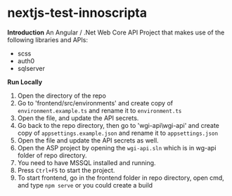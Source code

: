 
# nextjs-test-innoscripta

**Introduction**
An Angular / .Net Web Core API Project that makes use of the following libraries and APIs:

- scss
- auth0
- sqlserver



**Run Locally**

1. Open the directory of the repo
2. Go to 'frontend/src/environments' and create copy of `environment.example.ts` and rename it to `environment.ts` 
3. Open the file, and update the API secrets.
4. Go back to the repo directory, then go to 'wgi-api\wgi-api' and create copy of `appsettings.example.json` and rename it to `appsettings.json`
5. Open the file and update the API secrets as well.
6. Open the ASP project by opening the `wgi-api.sln` which is in wg-api folder of repo directory.
7. You need to have MSSQL installed and running. 
8. Press `Ctrl+F5` to start the project.
9. To start frontend, go in the frontend folder in repo directory, open cmd, and type `npm serve` or you could create a build